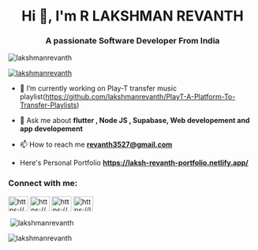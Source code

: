 <h1 align="center">Hi 👋, I'm R LAKSHMAN REVANTH</h1>
<h3 align="center">A passionate Software Developer From India</h3>

<p align="left"> <img src="https://komarev.com/ghpvc/?username=lakshmanrevanth&label=Profile%20views&color=0e75b6&style=flat" alt="lakshmanrevanth" /> </p>

<p align="left"> <a href="https://github.com/ryo-ma/github-profile-trophy"><img src="https://github-profile-trophy.vercel.app/?username=lakshmanrevanth" alt="lakshmanrevanth" /></a> </p>

- 🔭 I’m currently working on Play-T transfer music playlist(https://github.com/lakshmanrevanth/PlayT-A-Platform-To-Transfer-Playlists)

- 💬 Ask me about **flutter , Node JS , Supabase, Web developement and app developement**

- 📫 How to reach me **revanth3527@gmail.com**

- Here's Personal Portfolio **https://laksh-revanth-portfolio.netlify.app/**

<h3 align="left">Connect with me:</h3>
<p align="left">
<a href="https://linkedin.com/in/https://www.linkedin.com/in/r-lakshman-revanth-796040247/" target="blank"><img align="center" src="https://raw.githubusercontent.com/rahuldkjain/github-profile-readme-generator/master/src/images/icons/Social/linked-in-alt.svg" alt="https://www.linkedin.com/in/r-lakshman-revanth-796040247/" height="30" width="40" /></a>
<a href="https://dribbble.com/https://dribbble.com/lakshman666" target="blank"><img align="center" src="https://raw.githubusercontent.com/rahuldkjain/github-profile-readme-generator/master/src/images/icons/Social/dribbble.svg" alt="https://dribbble.com/lakshman666" height="30" width="40" /></a>
<a href="https://www.hackerrank.com/https://www.hackerrank.com/profile/revanth3527" target="blank"><img align="center" src="https://raw.githubusercontent.com/rahuldkjain/github-profile-readme-generator/master/src/images/icons/Social/hackerrank.svg" alt="https://www.hackerrank.com/profile/revanth3527" height="30" width="40" /></a>
<a href="https://www.leetcode.com/https://leetcode.com/u/revanth3527/" target="blank"><img align="center" src="https://raw.githubusercontent.com/rahuldkjain/github-profile-readme-generator/master/src/images/icons/Social/leet-code.svg" alt="https://leetcode.com/u/revanth3527/" height="30" width="40" /></a>
</p>



<p>&nbsp;<img align="center" src="https://github-readme-stats.vercel.app/api?username=lakshmanrevanth&show_icons=true&locale=en" alt="lakshmanrevanth" /></p>

<p><img align="center" src="https://github-readme-streak-stats.herokuapp.com/?user=lakshmanrevanth&" alt="lakshmanrevanth" /></p>

